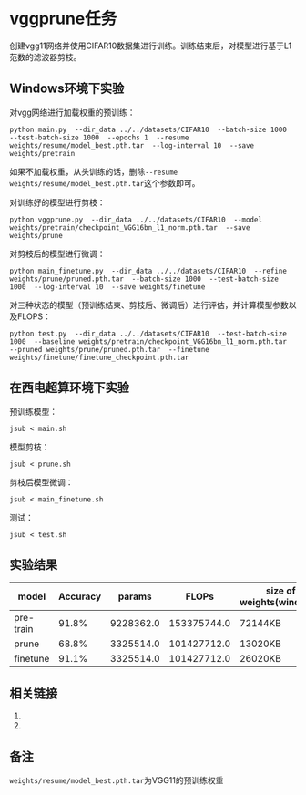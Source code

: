 # vggprune任务

创建vgg11网络并使用CIFAR10数据集进行训练。训练结束后，对模型进行基于L1范数的滤波器剪枝。



## Windows环境下实验

对vgg网络进行加载权重的预训练：

```shell
python main.py  --dir_data ../../datasets/CIFAR10  --batch-size 1000  --test-batch-size 1000  --epochs 1  --resume weights/resume/model_best.pth.tar  --log-interval 10  --save weights/pretrain
```

如果不加载权重，从头训练的话，删除`--resume weights/resume/model_best.pth.tar`这个参数即可。

对训练好的模型进行剪枝：

```shell
python vggprune.py  --dir_data ../../datasets/CIFAR10  --model weights/pretrain/checkpoint_VGG16bn_l1_norm.pth.tar  --save weights/prune
```

对剪枝后的模型进行微调：

```shell
python main_finetune.py  --dir_data ../../datasets/CIFAR10  --refine weights/prune/pruned.pth.tar  --batch-size 1000  --test-batch-size 1000  --log-interval 10  --save weights/finetune
```

对三种状态的模型（预训练结束、剪枝后、微调后）进行评估，并计算模型参数以及FLOPS：

```shell
python test.py  --dir_data ../../datasets/CIFAR10  --test-batch-size 1000  --baseline weights/pretrain/checkpoint_VGG16bn_l1_norm.pth.tar  --pruned weights/prune/pruned.pth.tar  --finetune weights/finetune/finetune_checkpoint.pth.tar
```



## 在西电超算环境下实验

预训练模型：

```shell
jsub < main.sh
```

模型剪枝：

```shell
jsub < prune.sh
```

剪枝后模型微调：

```shell
jsub < main_finetune.sh
```

测试：

```shell
jsub < test.sh
```



## 实验结果

| model     | Accuracy | params    | FLOPs       | size of weights(windows) |
| --------- | -------- | --------- | ----------- | ------------------------ |
| pre-train | 91.8%    | 9228362.0 | 153375744.0 | 72144KB                  |
| prune     | 68.8%    | 3325514.0 | 101427712.0 | 13020KB                  |
| finetune  | 91.1%    | 3325514.0 | 101427712.0 | 26020KB                  |



## 相关链接

1. [基于L1范数的滤波器剪枝PRUNING]: https://blog.csdn.net/w584212179/article/details/79802499	"prune"

2. [VGG网络详解]: https://blog.csdn.net/DreamBro/article/details/121068023	"VGG"



## 备注

`weights/resume/model_best.pth.tar`为VGG11的预训练权重
